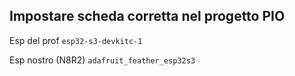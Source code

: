 ## Impostare scheda corretta nel progetto PIO

Esp del prof
`esp32-s3-devkitc-1` 

Esp nostro (N8R2)
`adafruit_feather_esp32s3`
